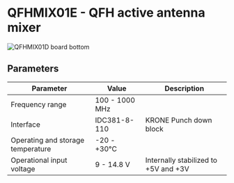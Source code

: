 # QFHMIX01E -  QFH active antenna mixer


![QFHMIX01D board bottom ](doc/src/img/QFHMIX01E_bottom.jpg)


## Parameters

| Parameter | Value | Description |
|-----------|-------|-------------|
| Frequency range | 100 - 1000 MHz |  |
| Interface | IDC381-8-110 | KRONE Punch down block |
| Operating and storage temperature | -20 - +30°C |  |
| Operational input voltage | 9 - 14.8 V | Internally stabilized to +5V and +3V |

